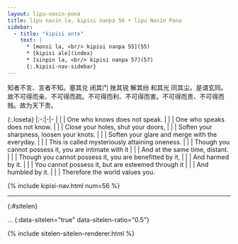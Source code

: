 ```yaml
---
layout: lipu-nasin-pona
title: lipu nasin la, kipisi nanpa 56 • lipu Nasin Pona
sidebar:
  - title: "kipisi ante"
    text: |
      * [monsi la, <br/> kipisi nanpa 55](55)
      * [kipisi ale](index)
      * [sinpin la, <br/> kipisi nanpa 57](57)
      {:.kipisi-nav-sidebar}
---
```


知者不言、言者不知。塞其兑 闭其门 挫其锐 解其纷 和其光 同其尘。是谓玄同。故不可得而亲、不可得而疏。不可得而利、不可得而害。不可得而贵、不可得而贱。故为天下贵。

{:.loseta}
|:-:|-|-
|  |  | One who knows does not speak.
|  |  | One who speaks does not know.
|  |  | Close your holes, shut your doors,
|  |  | Soften your sharpness, loosen your knots.
|  |  | Soften your glare and merge with the everyday.
|  |  | This is called mysteriously attaining oneness.
|  |  | Though you cannot possess it, you are intimate with it
|  |  | And at the same time, distant.
|  |  | Though you cannot possess it, you are benefitted by it,
|  |  | And harmed by it.
|  |  | You cannot possess it, but are esteemed through it
|  |  | And humbled by it.
|  |  | Therefore the world values you.

{% include kipisi-nav.html num=56 %}

-------
{:#sitelen}

...
{:data-sitelen="true" data-sitelen-ratio="0.5"}

{% include sitelen-sitelen-renderer.html %}
